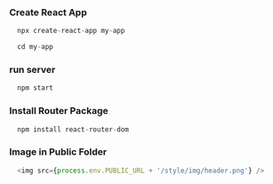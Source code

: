 <h3>Create React App</h3>

```react.js
  npx create-react-app my-app
```

```react.js
  cd my-app
```

<h3>run server</h3>

```react.js
  npm start
```

<h3>Install Router Package</h3>

```react.js
  npm install react-router-dom
```

<h3>Image in Public Folder</h3>

```react.js
  <img src={process.env.PUBLIC_URL + '/style/img/header.png'} />
```
